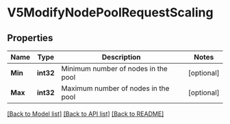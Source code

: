 # V5ModifyNodePoolRequestScaling

## Properties

Name | Type | Description | Notes
------------ | ------------- | ------------- | -------------
**Min** | **int32** | Minimum number of nodes in the pool | [optional] 
**Max** | **int32** | Maximum number of nodes in the pool | [optional] 

[[Back to Model list]](../README.md#documentation-for-models) [[Back to API list]](../README.md#documentation-for-api-endpoints) [[Back to README]](../README.md)


